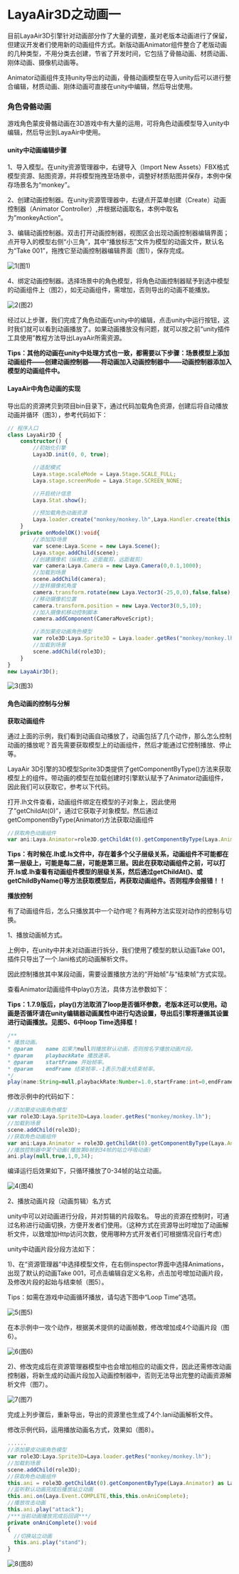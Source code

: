 # LayaAir3D之动画一

目前LayaAir3D引擎针对动画部分作了大量的调整，虽对老版本动画进行了保留，但建议开发者们使用新的动画组件方式。新版动画Animator组件整合了老版动画的几种类型，不用分类去创建，节省了开发时间，它包括了骨骼动画、材质动画、刚体动画、摄像机动画等。

Animator动画组件支持unity导出的动画，骨骼动画模型在导入unity后可以进行整合编辑，材质动画、刚体动画可直接在unity中编辑，然后导出使用。

### 角色骨骼动画

游戏角色蒙皮骨骼动画在3D游戏中有大量的运用，可将角色动画模型导入unity中编辑，然后导出到LayaAir中使用。

#### unity中动画编辑步骤

1、导入模型。在unity资源管理器中，右键导入（Import New Assets）FBX格式模型资源、贴图资源，并将模型拖拽至场景中，调整好材质贴图并保存，本例中保存场景名为“monkey”。

2、创建动画控制器。在unity资源管理器中，右键点开菜单创建（Create）动画控制器（Animator Controller）,并根据动画取名，本例中取名为”monkeyAction”。

3、编辑动画控制器。双击打开动画控制器，视图区会出现动画控制器编辑界面；点开导入的模型右侧“小三角”，其中“播放标志”文件为模型的动画文件，默认名为“Take 001”，拖拽它至动画控制器编辑界面（图1），保存完成。

![1](img/1.png)(图1)</br>

4、绑定动画控制器。选择场景中的角色模型，将角色动画控制器赋予到选中模型的动画组件上（图2），如无动画组件，需增加，否则导出的动画不能播放。

![2](img/2.png)(图2)</br>

经过以上步骤，我们完成了角色动画在unity中的编辑，点击unity中运行按钮，这时我们就可以看到动画播放了。如果动画播放没有问题，就可以按之前“unity插件工具使用”教程方法导出LayaAir所需资源。

**Tips：其他的动画在unity中处理方式也一致，都需要以下步骤：场景模型上添加动画组件——创建动画控制器——将动画加入动画控制器中——动画控制器添加入模型的动画组件中。**

#### LayaAir中角色动画的实现

导出后的资源拷贝到项目bin目录下，通过代码加载角色资源，创建后将自动播放动画并循环（图3），参考代码如下：

```typescript
// 程序入口
class LayaAir3D {
    constructor() {
        //初始化引擎
        Laya3D.init(0, 0, true);

        //适配模式
        Laya.stage.scaleMode = Laya.Stage.SCALE_FULL;
        Laya.stage.screenMode = Laya.Stage.SCREEN_NONE;

        //开启统计信息
        Laya.Stat.show();

        //预加载角色动画资源
        Laya.loader.create("monkey/monkey.lh",Laya.Handler.create(this,this.onModelOK),null,Laya.Sprite3D);
    }
    private onModelOK():void{
        //添加3D场景
        var scene:Laya.Scene = new Laya.Scene();
        Laya.stage.addChild(scene);
        //创建摄像机（纵横比，近距裁剪，远距裁剪）
        var camera:Laya.Camera = new Laya.Camera(0,0.1,1000);
        //加载到场景
        scene.addChild(camera);
        //旋转摄像机角度
        camera.transform.rotate(new Laya.Vector3(-25,0,0),false,false);
        //移动摄像机位置
        camera.transform.position = new Laya.Vector3(0,5,10);
        //加入摄像机移动控制脚本
        camera.addComponent(CameraMoveScript);

        //添加蒙皮动画角色模型
        var role3D:Laya.Sprite3D = Laya.loader.getRes("monkey/monkey.lh");
        //加载到场景
        scene.addChild(role3D);
    }
}
new LayaAir3D();
```

![3](img/3.gif)(图3)</br>



#### 角色动画的控制与分解

**获取动画组件**

通过上面的示例，我们看到动画自动播放了，动画包括了几个动作，那么怎么控制动画的播放呢？首先需要获取模型上的动画组件，然后才能通过它控制播放、停止等。

LayaAir 3D引擎的3D模型Sprite3D类提供了getComponentByType()方法来获取模型上的组件。带动画的模型在加载创建时引擎默认赋予了Animator动画组件，因此我们可以获取它，参考以下代码。

打开.lh文件查看，动画组件绑定在模型的子对象上，因此使用了”getChildAt(0)”，通过它获取子对象模型。然后通过getComponentByType(Animator)方法获取动画组件

```typescript
//获取角色动画组件
var ani:Laya.Animator=role3D.getChildAt(0).getComponentByType(Laya.Animator) as Laya.Animator;
```

**Tips：有时候在.lh或.ls文件中，存在着多个父子层级关系，动画组件不可能都在第一层级上，可能是每二层，可能是第三层。因此在获取动画组件之前，可以打开.ls或.lh查看有动画组件模型的层级关系，然后通过getChildAt()、或getChildByName()等方法获取模型后，再获取动画组件。否则程序会报错！！**

**播放控制**

有了动画组件后，怎么只播放其中一个动作呢？有两种方法实现对动作的控制与切换。

1、播放动画帧方式。

上例中，在unity中并未对动画进行拆分，我们使用了模型的默认动画Take 001，插件只导出了一个.lani格式的动画解析文件。

因此控制播放其中某段动画，需要设置播放方法的“开始帧”与“结束帧”方式实现。

查看Animator动画组件中play()方法，具体方法参数如下：

**Tips：1.7.9版后，play()方法取消了loop是否循环参数，老版本还可以使用。动画是否循环请在unity编辑器动画属性中进行勾选设置，导出后引擎将遵循其设置进行动画播放。见图5、6中loop Time选择框！**

```java
/**
* 播放动画。
* @param    name 如果为null则播放默认动画，否则按名字播放动画片段。
* @param    playbackRate 播放速率。
* @param    startFrame 开始帧率。
* @param    endFrame 结束帧率.-1表示为最大结束帧率。
*/
play(name:String=null,playbackRate:Number=1.0,startFrame:int=0,endFrame:int=-1)
```

修改示例中的代码如下：

```typescript
//添加蒙皮动画角色模型
var role3D:Laya.Sprite3D=Laya.loader.getRes("monkey/monkey.lh");
//加载到场景
scene.addChild(role3D);
//获取角色动画组件
var ani:Laya.Animator = role3D.getChildAt(0).getComponentByType(Laya.Animator) as Laya.Animator;
//播放控制器中某个动画(播放第0帧到34帧的站立呼吸动画)
ani.play(null,true,1,0,34);
```

编译运行后效果如下，只循环播放了0-34帧的站立动画。

![4](img/4.gif)(图4)</br>

2、播放动画片段（动画剪辑）名方式

unity中可以对动画进行分段，并对剪辑的片段取名。 导出的资源在控制时，可通过名称进行动画切换，方便开发者们使用。（这种方式在资源导出时增加了动画解析文件，以致增加Http访问次数，使用哪种方式开发者们可根据情况自行考虑）

unity中动画片段分段方法如下：

1)、在“资源管理器”中选择模型文件，在右侧inspector界面中选择Animations，出现了默认的动画Take 001，可点击编辑自定义名称，点击加号增加动画片段，及修改片段的起始与结束帧（图5）。

Tips：如需在游戏中动画循环播放，请勾选下图中“Loop Time”选项。

![5](img/5.png)(图5)</br>

在本示例中一攻个动作，根据美术提供的动画帧数，修改增加成4个动画片段（图6）。

![6](img/6.png)(图6)</br>

2)、修改完成后在资源管理器模型中也会增加相应的动画文件，因此还需修改动画控制器，将新生成的动画片段加入动画控制器中，否则无法导出完整的动画资源解析文件（图7）。

![7](img/7.png)(图7)</br>

完成上列步骤后，重新导出，导出的资源里也生成了4个.lani动画解析文件。

修改示例代码，运用播放动画名方式，效果如（图8）。

```typescript
......
//添加蒙皮动画角色模型
var role3D:Laya.Sprite3D=Laya.loader.getRes("monkey/monkey.lh");
//加载到场景
scene.addChild(role3D);
//获取角色动画组件
this.ani = role3D.getChildAt(0).getComponentByType(Laya.Animator) as Laya.Animator;            
//监听默认动画完成后播放站立动画
this.ani.on(Laya.Event.COMPLETE,this,this.onAniComplete);
//播放攻击动画
this.ani.play("attack");
/***当前动画播放完成后回调***/
private onAniComplete():void
{
  //切换站立动画
  this.ani.play("stand");
}
```

![8](img/8.gif)(图8)</br>